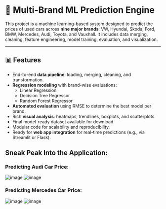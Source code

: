 # 🚗 Multi-Brand ML Prediction Engine

This project is a machine learning-based system designed to predict the prices of used cars across **nine major brands**: VW, Hyundai, Skoda, Ford, BMW, Mercedes, Audi, Toyota, and Vauxhall. It includes data merging, cleaning, feature engineering, model training, evaluation, and visualization.

---

## 📊 Features

- End-to-end **data pipeline**: loading, merging, cleaning, and transformation.
- **Regression modeling** with brand-wise evaluations:
  - Linear Regression
  - Decision Tree Regressor
  - Random Forest Regressor
- **Automated evaluation** using RMSE to determine the best model per brand.
- Rich **visual analysis**: heatmaps, trendlines, boxplots, and scatterplots.
- Final model-ready dataset available for download.
- Modular code for scalability and reproducibility.
- Ready for **web app integration** for real-time predictions (e.g., via Streamlit or Flask).

## Sneak Peak Into the Application:
### Predicting Audi Car Price:

![image](https://github.com/user-attachments/assets/3c5c2679-01aa-4946-bdd3-be6871ebc3f8)
![image](https://github.com/user-attachments/assets/94637d59-5321-49c3-9dfe-ecd61234fad6)

### Predicting Mercedes Car Price:

![image](https://github.com/user-attachments/assets/6b0a43db-5238-44da-b7f0-42c8ce3e4eb2)
![image](https://github.com/user-attachments/assets/070b05db-13f0-429f-98d4-5c429e7dc78e)

